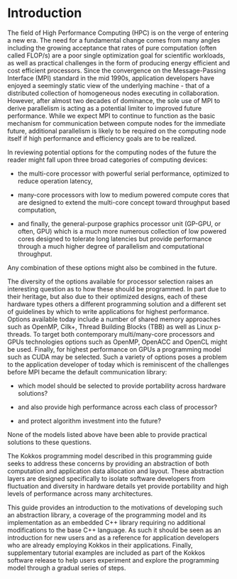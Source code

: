# Introduction

The field of High Performance Computing (HPC) is on the verge of entering a new
era. The need for a fundamental change comes from many angles including the growing
acceptance that rates of pure computation (often called FLOP/s) are a poor single
optimization goal for scientific workloads, as well as practical challenges in the form
of producing energy efficient and cost efficient processors. Since the convergence on
the Message-Passing Interface (MPI) standard in the mid 1990s, application developers
have enjoyed a seemingly static view of the underlying machine - that of a distributed
collection of homogeneous nodes executing in collaboration. However, after almost two
decades of dominance, the sole use of MPI to derive parallelism is acting as a potential
limiter to improved future performance. While we expect MPI to continue to function
as the basic mechanism for communication between compute nodes for the immediate
future, additional parallelism is likely to be required on the computing node itself if high
performance and efficiency goals are to be realized.

In reviewing potential options for the computing nodes of the future the reader
might fall upon three broad categories of computing devices:

* the multi-core processor with powerful serial performance, optimized to reduce operation latency,

* many-core processors with low to medium powered compute cores that are designed to extend the multi-core concept toward throughput based computation,

* and finally, the general-purpose graphics processor unit (GP-GPU, or often, GPU) which is a much more numerous collection of low powered cores designed to tolerate long latencies but provide performance through a much higher degree of parallelism and computational throughput.

Any combination of these options might also be combined in the future.

The diversity of the options available for processor selection raises an interesting question as to how these should be programmed. In part due to their heritage, but also
due to their optimized designs, each of these hardware types others a different programming solution and a different set of guidelines by which to write applications for highest
performance. Options available today include a number of shared memory approaches
such as OpenMP, Cilk+, Thread Building Blocks (TBB) as well as Linux p-threads. To
target both contemporary multi/many-core processors and GPUs technologies options
such as OpenMP, OpenACC and OpenCL might be used. Finally, for highest performance
on GPUs a programming model such as CUDA may be selected. Such a variety
of options poses a problem to the application developer of today which is reminiscent
of the challenges before MPI became the default communication library:

* which model should be selected to provide portability across hardware solutions?

* and also provide high performance across each class of processor?

* and protect algorithm investment into the future?

None of the models listed above have been able to provide practical solutions
to these questions.

The Kokkos programming model described in this programming guide seeks to address these concerns by providing an abstraction of both computation and application data allocation and layout. These abstraction layers are designed specifically to isolate software developers from fluctuation and diversity in hardware details yet provide portability and high levels of performance across many architectures.

This guide provides an introduction to the motivations of developing such an abstraction library, a coverage of the programming model and its implementation as an embedded C++ library requiring no additional modifications to the base C++ language. As such it should be seen as an introduction for new users and as a reference for application developers who are already employing Kokkos in their applications. Finally, supplementary tutorial examples are included as part of the Kokkos software release to help users experiment and explore the programming model through a gradual series of steps.
